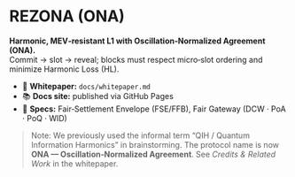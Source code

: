 # REZONA (ONA)

**Harmonic, MEV‑resistant L1 with Oscillation‑Normalized Agreement (ONA).**  
Commit → slot → reveal; blocks must respect micro‑slot ordering and minimize Harmonic Loss (HL).

- 📄 **Whitepaper:** `docs/whitepaper.md`
- 📚 **Docs site:** published via GitHub Pages
- 🧭 **Specs:** Fair‑Settlement Envelope (FSE/FFB), Fair Gateway (DCW · PoA · PoQ · WID)

> Note: We previously used the informal term “QIH / Quantum Information Harmonics” in brainstorming. The protocol name is now **ONA — Oscillation‑Normalized Agreement**. See *Credits & Related Work* in the whitepaper.
